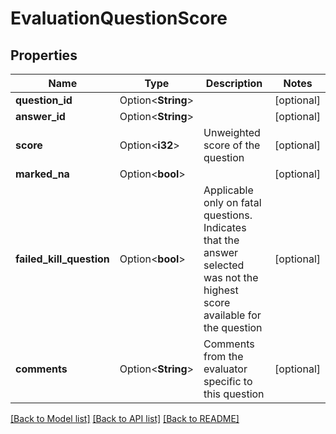 # EvaluationQuestionScore

## Properties

Name | Type | Description | Notes
------------ | ------------- | ------------- | -------------
**question_id** | Option<**String**> |  | [optional]
**answer_id** | Option<**String**> |  | [optional]
**score** | Option<**i32**> | Unweighted score of the question | [optional]
**marked_na** | Option<**bool**> |  | [optional]
**failed_kill_question** | Option<**bool**> | Applicable only on fatal questions. Indicates that the answer selected was not the highest score available for the question | [optional]
**comments** | Option<**String**> | Comments from the evaluator specific to this question | [optional]

[[Back to Model list]](../README.md#documentation-for-models) [[Back to API list]](../README.md#documentation-for-api-endpoints) [[Back to README]](../README.md)


